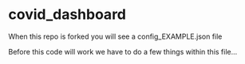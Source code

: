 # covid_dashboard

When this repo is forked you will see a config_EXAMPLE.json file

Before this code will work we have to do a few things within this file...

